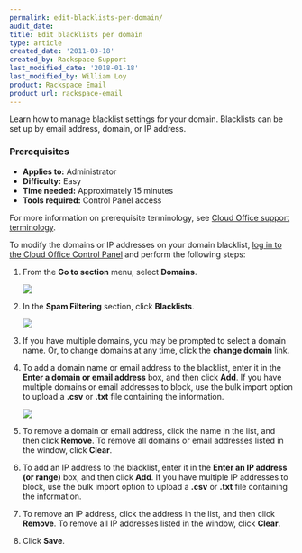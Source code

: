 ```yaml
---
permalink: edit-blacklists-per-domain/
audit_date:
title: Edit blacklists per domain
type: article
created_date: '2011-03-18'
created_by: Rackspace Support
last_modified_date: '2018-01-18'
last_modified_by: William Loy
product: Rackspace Email
product_url: rackspace-email
---
```


Learn how to manage blacklist settings for your domain. Blacklists can
be set up by email address, domain, or IP address.

### Prerequisites

- **Applies to:** Administrator
- **Difficulty:** Easy
- **Time needed:** Approximately 15 minutes
- **Tools required:**  Control Panel access

For more information on prerequisite terminology, see [Cloud Office support terminology](/how-to/cloud-office-support-terminology).

To modify the domains or IP addresses on your domain blacklist, [log
in to the Cloud Office Control Panel](https://cp.rackspace.com) and perform the
following steps:

1.  From the **Go to section** menu, select **Domains**.

    <img src="{% asset_path rackspace-email/edit-blacklists-per-domain/go_to_section.png %}"/>

2.  In the **Spam Filtering** section, click **Blacklists**.

    <img src="{% asset_path rackspace-email/edit-blacklists-per-domain/spam_settings.png %}"/>

3.  If you have multiple domains, you may be prompted to select a
    domain name. Or, to change domains at any time, click the **change
    domain** link.
4.  To add a domain name or email address to the blacklist, enter it in
    the **Enter a domain or email address** box, and then click
    **Add**. If you have multiple domains or email addresses
    to block, use the bulk import option to upload a **.csv** or **.txt** file
    containing the information.

    <img src="{% asset_path rackspace-email/edit-blacklists-per-domain/add_address.png %}"/>

6.  To remove a domain or email address, click the name in the list, and
    then click **Remove**. To remove all domains or email addresses listed in the window, click **Clear**.
7.  To add an IP address to the blacklist, enter it in the **Enter an IP
    address (or range)** box, and then click **Add**. If
    you have multiple IP addresses to block, use the bulk import option
    to upload a **.csv** or **.txt** file containing the information.
8.  To remove an IP address, click the address in the list, and then
    click **Remove**. To remove all IP addresses listed in the window, click **Clear**.
9.  Click **Save**.

